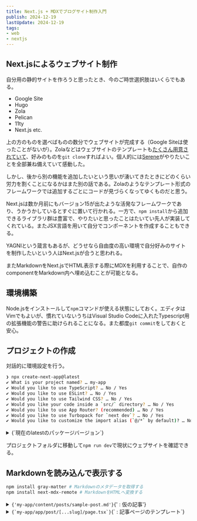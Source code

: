 ```yaml
---
title: Next.js + MDXでブログサイト制作入門
publish: 2024-12-19
lastUpdate: 2024-12-19
tags:
- web
- nextjs
---
```


## Next.jsによるウェブサイト制作

自分用の静的サイトを作ろうと思ったとき、今のご時世選択肢はいくらでもある。
- Google Site
- Hugo
- Zola
- Pelican
- 11ty
- Next.js  etc.

上の方のものを選べばものの数分でウェブサイトが完成する（Google Siteは使ったことがないが）。Zolaなどはウェブサイトのテンプレートも[たくさん用意されていて](https://www.getzola.org/themes/)、好みのものを`git clone`すればよい。個人的には[Serene](https://www.getzola.org/themes/serene/)がやりたいことを全部兼ね備えていて感動した。

しかし、後から別の機能を追加したいという思いが湧いてきたときにどのくらい労力を割くことになるかはまた別の話である。Zolaのようなテンプレート形式のフレームワークでは追加するごとにコードが見づらくなってゆくものだと思う。

Next.jsは数か月前にもバージョン15が出たような活発なフレームワークであり、うかうかしているとすぐに置いて行かれる。一方で、`npm install`から追加できるライブラリ群は豊富で、やりたいと思ったことはたいてい先人が実装してくれている。またJSX言語を用いて自分でコンポーネントを作成することもできる。

YAGNIという箴言もあるが、どうせなら自由度の高い環境で自分好みのサイトを制作したいという人はNext.jsが合うと思われる。

またMarkdownをNext.jsでHTML表示する際にMDXを利用することで、自作のcomponentをMarkdown内へ埋め込むことが可能となる。

## 環境構築

Node.jsをインストールして`npm`コマンドが使える状態にしておく。エディタはVimでもよいが、慣れていないうちはVisual Studio Codeに入れたTypescript用の拡張機能の警告に助けられることになる。また都度`git commit`をしておくと安心。

## プロジェクトの作成

対話的に環境設定を行う。
```sh
❯ npx create-next-app@latest
✔ What is your project named? … my-app
✔ Would you like to use TypeScript? … No / Yes
✔ Would you like to use ESLint? … No / Yes
✔ Would you like to use Tailwind CSS? … No / Yes
✔ Would you like your code inside a `src/` directory? … No / Yes
✔ Would you like to use App Router? (recommended) … No / Yes
✔ Would you like to use Turbopack for `next dev`? … No / Yes
✔ Would you like to customize the import alias (`@/*` by default)? … No / Yes
```

<details><summary>{`現在のlatestのパッケージバージョン`}</summary>
```json
{
  "name": "my-app",
  "version": "0.1.0",
  "private": true,
  "scripts": {
    "dev": "next dev --turbopack",
    "build": "next build",
    "start": "next start",
    "lint": "next lint"
  },
  "dependencies": {
    "react": "^19.0.0",
    "react-dom": "^19.0.0",
    "next": "15.1.1"
  },
  "devDependencies": {
    "typescript": "^5",
    "@types/node": "^20",
    "@types/react": "^19",
    "@types/react-dom": "^19",
    "postcss": "^8",
    "tailwindcss": "^3.4.1",
    "eslint": "^9",
    "eslint-config-next": "15.1.1",
    "@eslint/eslintrc": "^3"
  }
}
```
</details>

プロジェクトフォルダに移動して`npm run dev`で現状にウェブサイトを確認できる。


## Markdownを読み込んで表示する

```sh
npm install gray-matter # Markdownのメタデータを取得する
npm install next-mdx-remote # MarkdownをHTMLへ変換する
```


<details><summary><code>{'my-app/content/posts/sample-post.md'}</code>{' : 仮の記事'}</summary>
```md
---
title: Sample Post
category: category
---

## Paragraph

This is a paragraph.

## List

- item 1
- item 2
- item 3

## Table

| Name  | Age |
| ----- | --- |
| Alice | 20  |
| Bob   | 25  |
| Carol | 30  |

## Quote

> This is a quote.

## Task List

- [x] task 1
- [ ] task 2
- [ ] task 3
```

冒頭のYAMLにメタ情報を記載する。MDXからこのMarkdownを読み込むことを考えて、HTML要素を埋め込む際は`` <code>{`int i = 0;`}</code> ``のように内部を`` {` ``と`` `} ``で囲む。
</details>

<details><summary><code>{`my-app/libs/post.ts`}</code>{` : 記事を取得するための関数群`}</summary>
```ts
import { readFileSync, readdirSync } from "fs";
import path from "path";
import matter from "gray-matter";

// MDXファイルのディレクトリ
const POSTS_PATH = path.join(process.cwd(), "content/posts");

// ファイル名（slug）の一覧を取得
export function GetAllPostSlugs() {
  const postFilePaths = readdirSync(POSTS_PATH).filter((path) =>
    /\.md?$/.test(path)
  );
  return postFilePaths.map((path) => {
    const slug = path.replace(/\.md?$/, "");
    return slug;
  });
}

// slugからファイルの中身を取得
export function GetPostBySlug(slug: string) {
  const markdown = readFileSync(path.join(POSTS_PATH, `${slug}.md`), "utf8");

  const { content, data } = matter(markdown);
  return {
    content,
    data,
  };
}
```
</details>


<details><summary><code>{`my-app/app/post/[...slug]/page.tsx`}</code>{` : 記事ページのテンプレート`}</summary>
```tsx
import { GetAllPostSlugs, GetPostBySlug } from "@/libs/post";
import { MDXRemote } from "next-mdx-remote/rsc";

interface PostPageProps {
  params: {
    slug: string;
  };
}

export async function generateStaticParams() {
  const slugs = GetAllPostSlugs();
  return slugs.map((slug) => ({ params: { slug } }));
}

export default async function PostPage(props: PostPageProps) {
  const params = await props.params;
  const { content, data } = GetPostBySlug(params.slug);

  return (
    <div>
      <h1>{data.title}</h1>
      <p>{data.category}</p>
      <div>
        <MDXRemote source={content} />
      </div>
    </div>
  );
}

```
</details>

以上のファイルを追加して`npm run dev`を実行し、`localhost:3000/post/sample-post`へアクセスすればMarkdownを一応取得できていることが確認できる。しかし見た目がひどい。

## 見た目を整える

```sh
npm install remark-gfm # GitHubに固有のMarkdown記法を解釈する
npm install -D @tailwindcss/typography # 記事に適した見た目に整えるCSS群
```
細かいCSSの設定をしたければ[tailwindlabs/tailwindcss-typography](https://github.com/tailwindlabs/tailwindcss-typography)を見よ。


<details><summary><code>{`my-app/tailwind.config.ts`}</code></summary>
```ts
import type { Config } from "tailwindcss";

export default {
  content: [
    "./pages/**/*.{js,ts,jsx,tsx,mdx}",
    "./components/**/*.{js,ts,jsx,tsx,mdx}",
    "./app/**/*.{js,ts,jsx,tsx,mdx}",
  ],
  theme: {
    extend: {
      colors: {
        background: "var(--background)",
        foreground: "var(--foreground)",
      },
    },
  },
  plugins: [require("@tailwindcss/typography")], // 追加
} satisfies Config;
```
</details>

<details><summary><code>{`my-app/app/post/[...slug]/page.tsx`}</code></summary>
```tsx
import { GetAllPostSlugs, GetPostBySlug } from "@/libs/post";
import { MDXRemote } from "next-mdx-remote/rsc";
import remarkGfm from "remark-gfm";

interface PostPageProps {
  params: {
    slug: string;
  };
}

export async function generateStaticParams() {
  const slugs = GetAllPostSlugs();
  return slugs.map((slug) => ({ params: { slug } }));
}

export default async function PostPage(props: PostPageProps) {
  const options = {
    mdxOptions: {
      remarkPlugins: [remarkGfm],
    },
  };
  const params = await props.params;
  const { content, data } = GetPostBySlug(params.slug);

  return (
    <div>
      <h1>{data.title}</h1>
      <p>{data.category}</p>
      <div className="prose">
        <MDXRemote source={content} options={options} />
      </div>
    </div>
  );
}
```
</details>

<details><summary><code>{`my-app/app/globals.css`}</code></summary>
```css
@tailwind base;
@tailwind components;
@tailwind utilities;

:root {
  --background: #ffffff;
  --foreground: #171717;
}

@media (prefers-color-scheme: dark) {
  :root {
    --background: #0a0a0a;
    --foreground: #ededed;
  }
}
```
</details>

若干端に寄ってはいるものの、Markdownの見た目は整えられた。

`npm run dev`が通っても実際にGitHub Pagesなどに配置する段になってエラーが起こることがあるので`npm run build`が通ることまで確認してから`git commit`する。


## シンタックスハイライトを付ける

[Rehype Pretty](https://rehype-pretty.pages.dev/)を利用する。

```sh
npm install rehype-pretty-code shiki
```


## 数式を表示する

TBA


## リンクを新しいタブで開く

[参考文献](#参考文献)[3]を参考に`MyLink`コンポーネントを追加する。

`<MDXRemote ... components={{a: MyLink}}/>`で置換できる。

## 目次をつける

[参考文献](#参考文献)[2]を参考にTocbotをインストールして目次を追加する。

## 参考文献

1. [Next.js + MDXでブログ開発](https://amateur-engineer-blog.com/build-blog-using-nextjs-with-mdx)
2. [Next.js+MarkdownのブログにTocbotを使って目次を作成する](https://amateur-engineer-blog.com/create-toc-by-tocbot-for-nextjs-mdx-blog)
3. [Next.jsを利用した初めての本格的Markdownブログサイトの構築](https://reffect.co.jp/react/nextjs-markdown-blog)